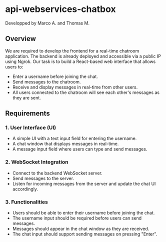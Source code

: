 # api-webservices-chatbox
Developped by Marco A. and Thomas M.

## Overview
We are required to develop the frontend for a real-time chatroom application. The backend is already
deployed and accessible via a public IP using Ngrok. Our task is to build a React-based web interface that
allows users to:
- Enter a username before joining the chat.
- Send messages to the chatroom.
- Receive and display messages in real-time from other users.
- All users connected to the chatroom will see each other's messages as they are sent.

## Requirements
### 1. User Interface (UI)
- A simple UI with a text input field for entering the username.
- A chat window that displays messages in real-time.
- A message input field where users can type and send messages.

### 2. WebSocket Integration
- Connect to the backend WebSocket server.
- Send messages to the server.
- Listen for incoming messages from the server and update the chat UI accordingly.

### 3. Functionalities
- Users should be able to enter their username before joining the chat.
- The username input should be required before users can send messages.
- Messages should appear in the chat window as they are received.
- The chat input should support sending messages on pressing "Enter".
